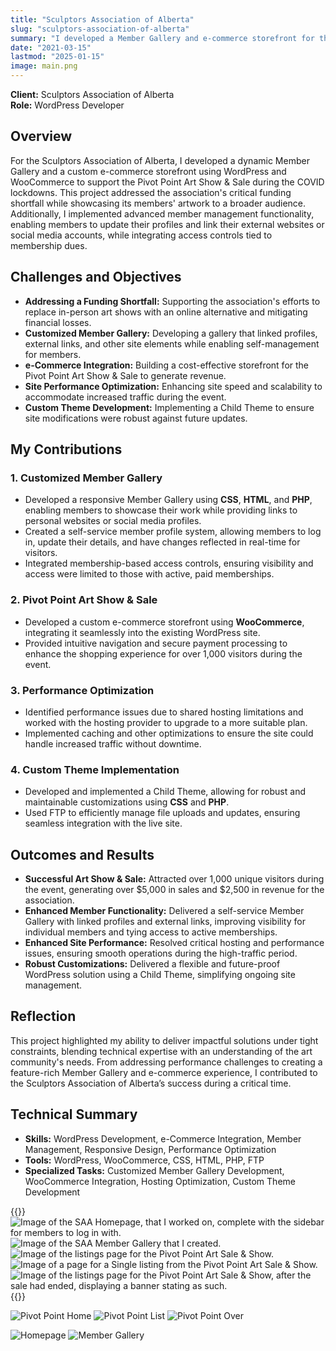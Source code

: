 ```yaml
---
title: "Sculptors Association of Alberta"
slug: "sculptors-association-of-alberta"
summary: "I developed a Member Gallery and e-commerce storefront for the Sculptors Association of Alberta using WordPress and WooCommerce, supporting their Pivot Point Art Show & Sale during COVID lockdowns. The project attracted over 1,000 visitors, generated $5,000 in sales, and featured advanced member profile functionality tied to active memberships."
date: "2021-03-15"
lastmod: "2025-01-15"
image: main.png
---
```

**Client:** Sculptors Association of Alberta  
**Role:** WordPress Developer

## Overview
For the Sculptors Association of Alberta, I developed a dynamic Member Gallery and a custom e-commerce 
storefront using WordPress and WooCommerce to support the Pivot Point Art Show & Sale during the COVID 
lockdowns. This project addressed the association's critical funding shortfall while showcasing its members' 
artwork to a broader audience. Additionally, I implemented advanced member management functionality, enabling 
members to update their profiles and link their external websites or social media accounts, while integrating 
access controls tied to membership dues.

## Challenges and Objectives
- **Addressing a Funding Shortfall:** Supporting the association's efforts to replace in-person art shows with an online alternative and mitigating financial losses.
- **Customized Member Gallery:** Developing a gallery that linked profiles, external links, and other site elements while enabling self-management for members.
- **e-Commerce Integration:** Building a cost-effective storefront for the Pivot Point Art Show & Sale to generate revenue.
- **Site Performance Optimization:** Enhancing site speed and scalability to accommodate increased traffic during the event.
- **Custom Theme Development:** Implementing a Child Theme to ensure site modifications were robust against future updates.

## My Contributions

### 1. Customized Member Gallery
- Developed a responsive Member Gallery using **CSS**, **HTML**, and **PHP**, enabling members to showcase their work while providing links to personal websites or social media profiles.
- Created a self-service member profile system, allowing members to log in, update their details, and have changes reflected in real-time for visitors.
- Integrated membership-based access controls, ensuring visibility and access were limited to those with active, paid memberships.

### 2. Pivot Point Art Show & Sale
- Developed a custom e-commerce storefront using **WooCommerce**, integrating it seamlessly into the existing WordPress site.
- Provided intuitive navigation and secure payment processing to enhance the shopping experience for over 1,000 visitors during the event.

### 3. Performance Optimization
- Identified performance issues due to shared hosting limitations and worked with the hosting provider to upgrade to a more suitable plan.
- Implemented caching and other optimizations to ensure the site could handle increased traffic without downtime.

### 4. Custom Theme Implementation
- Developed and implemented a Child Theme, allowing for robust and maintainable customizations using **CSS** and **PHP**.
- Used FTP to efficiently manage file uploads and updates, ensuring seamless integration with the live site.

## Outcomes and Results
- **Successful Art Show & Sale:** Attracted over 1,000 unique visitors during the event, generating over $5,000 in sales and $2,500 in revenue for the association.
- **Enhanced Member Functionality:** Delivered a self-service Member Gallery with linked profiles and external links, improving visibility for individual members and tying access to active memberships.
- **Enhanced Site Performance:** Resolved critical hosting and performance issues, ensuring smooth operations during the high-traffic period.
- **Robust Customizations:** Delivered a flexible and future-proof WordPress solution using a Child Theme, simplifying ongoing site management.

## Reflection
This project highlighted my ability to deliver impactful solutions under tight constraints, blending 
technical expertise with an understanding of the art community's needs. From addressing performance 
challenges to creating a feature-rich Member Gallery and e-commerce experience, I contributed to the 
Sculptors Association of Alberta’s success during a critical time.

## Technical Summary
- **Skills:** WordPress Development, e-Commerce Integration, Member Management, Responsive Design, Performance Optimization
- **Tools:** WordPress, WooCommerce, CSS, HTML, PHP, FTP
- **Specialized Tasks:** Customized Member Gallery Development, WooCommerce Integration, Hosting Optimization, Custom Theme Development


{{<gallery>}}
<img src="home.png" alt="Image of the SAA Homepage, that I worked on, complete with the sidebar for members to log in with." class="grid-w50 md:grid-w33" />
<img src="member-gallery.png" alt="Image of the SAA Member Gallery that I created." class="grid-w50 md:grid-w33" />
<img src="items.png" alt="Image of the listings page for the Pivot Point Art Sale & Show." class="grid-w50 md:grid-w33" />
<img src="nice-wheeled-home.png" alt="Image of a page for a Single listing from the Pivot Point Art Sale & Show." class="grid-w50 md:grid-w33" />
<img src="art-sale-over.png" alt="Image of the listings page for the Pivot Point Art Sale & Show, after the sale had ended, displaying a banner stating as such." class="grid-w50 md:grid-w33"/>
{{</gallery>}}

![Pivot Point Home](home.png)
![Pivot Point List](items.png)
![Pivot Point Over](art-sale-over.png)

![Homepage](nice-wheeled-home.png)
![Member Gallery](member-gallery.png)


